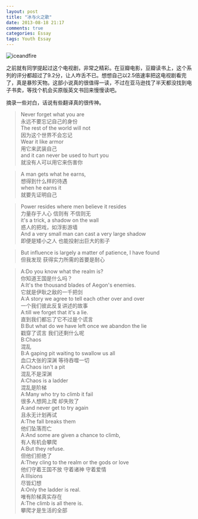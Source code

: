 ```yaml
---
layout: post
title: "冰与火之歌"
date: 2013-08-18 21:17
comments: true
categories: Essay
tags: Youth Essay
---
```


![iceandfire](http://upload.wikimedia.org/wikipedia/en/e/e4/A_Game_of_Thrones_Novel_Covers.png)

之前就有同学提起过这个电视剧，非常之精彩。在豆瓣电影，豆瓣读书上，这个系列的评分都超过了9.2分，让人咋舌不已。想想自己以2.5倍速率把这电视剧看完了，真是暴殄天物。这部小说真的很值得一读，不过在亚马逊找了半天都没找到电子书卖，等找个机会买原版英文书回来慢慢读吧。

摘录一些对白，话说有些翻译真的很传神。

>Never forget what you are  
>永远不要忘记自己的身份  
>The rest of the world will not  
>因为这个世界不会忘记  
>Wear it like armor  
>用它来武装自己  
>and it can never be used to hurt you  
>就没有人可以用它来伤害你  

>A man gets what he earns,  
>想得到什么样的待遇  
>when he earns it  
>就要先证明自己  

>Power resides where men believe it resides  
>力量存于人心 信则有 不信则无  
>it's a trick, a shadow on the wall  
>惑人的把戏，如浮影游墙  
>And a very small man can cast a very large shadow  
>即便是矮小之人 也能投射出巨大的影子  

>But influence is largely a matter of patience, I have found  
>但我发现 获得实力所需的首要是耐心  

>A:Do you know what the realm is?  
>你知道王国是什么吗？  
>A:It's the thousand blades of Aegon's enemies.  
>它就是伊耿之敌的一千把剑  
>A:A story we agree to tell each other over and over  
>一个我们彼此反复讲述的故事  
>A:till we forget that it's a lie.  
>直到我们都忘了它不过是个谎言  
>B:But what do we have left once we abandon the lie  
>戳穿了谎言 我们还剩什么呢  
>B:Chaos  
>混乱  
>B:A gaping pit waiting to swallow us all  
>血口大张的深渊 等待吞噬一切  
>A:Chaos isn't a pit  
>混乱不是深渊  
>A:Chaos is a ladder  
>混乱是阶梯  
>A:Many who try to climb it fail  
>很多人想网上爬 却失败了  
>A:and never get to try again  
>且永无计划再试  
>A:The fall breaks them  
>他们坠落而亡  
>A:And some are given a chance to climb,  
>有人有机会攀爬  
>A:But they refuse.  
>但他们拒绝了  
>A:They cling to the realm or the gods or love  
>他们守着王国不放 守着诸神 守着爱情  
>A:Illsions  
>尽皆幻想  
>A:Only the ladder is real.  
>唯有阶梯真实存在  
>A:The climb is all there is.  
>攀爬才是生活的全部  
